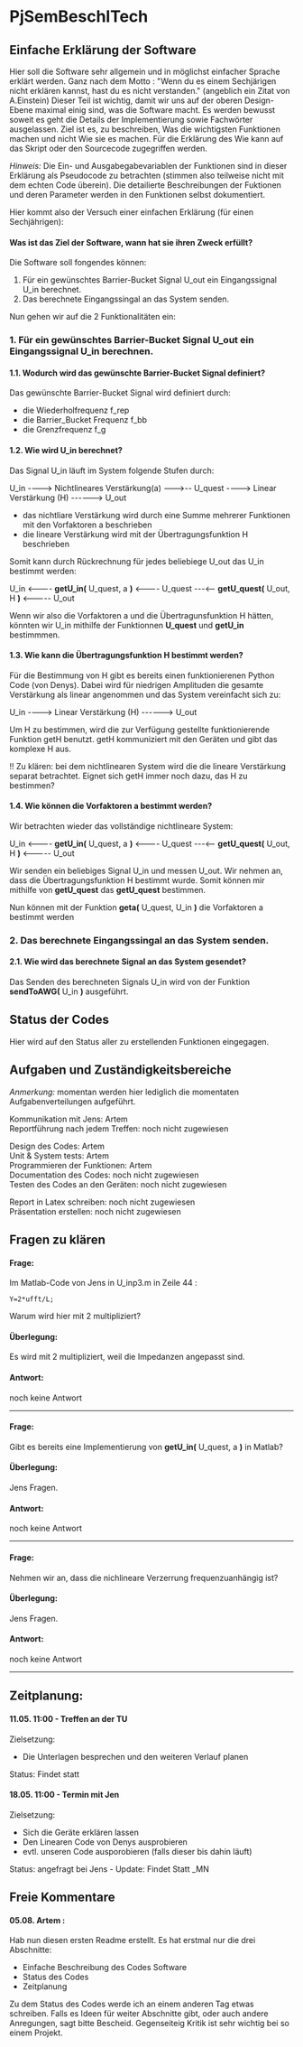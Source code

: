 # PjSemBeschlTech


## Einfache Erklärung der Software

Hier soll die Software sehr allgemein und in möglichst einfacher Sprache erklärt werden. Ganz nach dem Motto :
"Wenn du es einem Sechjärigen nicht erklären kannst, hast du es nicht verstanden." (angeblich ein Zitat von A.Einstein)
Dieser Teil ist wichtig, damit wir uns auf der oberen Design-Ebene maximal einig sind, was die Software macht.
Es werden bewusst soweit es geht die Details der Implementierung sowie Fachwörter ausgelassen. 
Ziel ist es, zu beschreiben, Was die wichtigsten Funktionen machen und nicht Wie sie es machen. 
Für die Erklärung des Wie kann auf das Skript oder den Sourcecode zugegriffen werden. 

*Hinweis:* Die Ein- und Ausgabegabevariablen der Funktionen sind in dieser Erklärung als Pseudocode zu betrachten 
(stimmen also teilweise nicht mit dem echten Code überein). Die detailierte Beschreibungen der Fuktionen und deren Parameter 
werden in den Funktionen selbst dokumentiert.

Hier kommt also der Versuch einer einfachen Erklärung (für einen Sechjährigen):



#### Was ist das Ziel der Software, wann hat sie ihren Zweck erfüllt?
 
Die Software soll fongendes können:

  1. Für ein gewünschtes Barrier-Bucket Signal U_out ein Eingangssignal U_in berechnet.
  2. Das berechnete Eingangssingal an das System senden. 
  
Nun gehen wir auf die 2 Funktionalitäten ein:


### 1. Für ein gewünschtes Barrier-Bucket Signal U_out ein Eingangssignal U_in berechnen.

#### 1.1. Wodurch wird das gewünschte Barrier-Bucket Signal definiert?
 
Das gewünschte Barrier-Bucket Signal wird definiert durch: 

  - die Wiederholfrequenz f_rep
  - die Barrier_Bucket Frequenz f_bb
  - die Grenzfrequenz f_g   

    
#### 1.2. Wie wird U_in berechnet?

Das Signal U_in läuft im System folgende Stufen durch:
                                           
  U_in ----> Nichtlineares Verstärkung(a) --->-- U_quest ----> Linear Verstärkung (H) ------> U_out
  
  - das nichtliare Verstärkung wird durch eine Summe mehrerer Funktionen mit den Vorfaktoren a beschrieben
  - die lineare Verstärkung wird mit der Übertragungsfunktion H beschrieben    
   
Somit kann durch Rückrechnung für jedes beliebiege U_out das U_in bestimmt werden:

U_in <---- **getU_in(** U_quest, a **)** <---- U_quest ---<-- **getU_quest(** U_out, H **)** <----- U_out

Wenn wir also die Vorfaktoren a und die Übertragunsfunktion H hätten, 
könnten wir U_in mithilfe der Funktionnen **U_quest** und **getU_in** bestimmmen. 

#### 1.3. Wie kann die Übertragungsfunktion H bestimmt werden?
 
 Für die Bestimmung von H gibt es bereits einen funktionierenen Python Code (von Denys).
 Dabei wird für niedrigen Amplituden die gesamte Verstärkung als linear angenommen und das System vereinfacht sich zu:
 
   U_in ----> Linear Verstärkung (H) ------> U_out

Um H zu bestimmen, wird die zur Verfügung gestellte funktionierende Funktion getH benutzt. 
getH kommuniziert mit den Geräten und gibt das komplexe H aus. 

!! Zu klären: bei dem nichtlinearen System wird die die lineare Verstärkung separat betrachtet. Eignet sich getH immer noch dazu, das H zu bestimmen?

#### 1.4. Wie können die Vorfaktoren a bestimmt werden?
 
Wir betrachten wieder das vollständige nichtlineare System:

U_in <---- **getU_in(** U_quest, a **)** <---- U_quest ---<-- **getU_quest(** U_out, H **)** <----- U_out

Wir senden ein beliebiges Signal U_in und messen U_out. Wir nehmen an, dass die Übertragungsfunktion H bestimmt wurde. 
Somit können mir mithilfe von **getU_quest** das **getU_quest** bestimmen. 

Nun können mit der Funktion **geta(** U_quest, U_in **)** die Vorfaktoren a bestimmt werden


### 2. Das berechnete Eingangssingal an das System senden. 

#### 2.1. Wie wird das berechnete Signal an das System gesendet?
Das Senden des berechneten Signals U_in wird von der Funktion **sendToAWG(** U_in **)** ausgeführt.

## Status der Codes

Hier wird auf den Status aller zu erstellenden Funktionen eingegagen.

## Aufgaben und Zuständigkeitsbereiche

*Anmerkung:* momentan werden hier lediglich die momentaten Aufgabenverteilungen aufgeführt. 

Kommunikation mit Jens: Artem<br/>
Reportführung nach jedem Treffen: noch nicht zugewiesen<br/>

Design des Codes: Artem<br/>
Unit & System tests: Artem<br/>
Programmieren der Funktionen: Artem<br/>
Documentation des Codes: noch nicht zugewiesen<br/>
Testen des Codes an den Geräten: noch nicht zugewiesen<br/>

Report in Latex schreiben: noch nicht zugewiesen<br/>
Präsentation erstellen: noch nicht zugewiesen<br/>

## Fragen zu klären

#### Frage:<br/>
Im Matlab-Code von Jens in U_inp3.m in Zeile 44 :
```
Y=2*ufft/L;
```
Warum wird hier mit 2 multipliziert?

#### Überlegung:<br/>
Es wird mit 2 multipliziert, weil die Impedanzen angepasst sind.

#### Antwort:<br/>
noch keine Antwort

----------------------------------------------------------------------------------------------------------------------------------------
#### Frage:<br/>
Gibt es bereits eine Implementierung von **getU_in(** U_quest, a **)** in Matlab?

#### Überlegung:<br/>
Jens Fragen.

#### Antwort:<br/>
noch keine Antwort

----------------------------------------------------------------------------------------------------------------------------------------
#### Frage:<br/>
Nehmen wir an, dass die nichlineare Verzerrung frequenzuanhängig ist?

#### Überlegung:<br/>
Jens Fragen.

#### Antwort:<br/>
noch keine Antwort

----------------------------------------------------------------------------------------------------------------------------------------

## Zeitplanung:

#### 11.05. 11:00 - Treffen an der TU

Zielsetzung: 
 - Die Unterlagen besprechen und den weiteren Verlauf planen

Status: Findet statt

#### 18.05. 11:00 - Termin mit Jen

Zielsetzung: 
  - Sich die Geräte erklären lassen  
  - Den Linearen Code von Denys ausprobieren
  - evtl. unseren Code ausporobieren (falls dieser bis dahin läuft)
  
Status: angefragt bei Jens - Update: Findet Statt _MN

## Freie Kommentare

#### 05.08. Artem : 

Hab nun diesen ersten Readme erstellt. Es hat erstmal nur die drei Abschnitte: 
  - Einfache Beschreibung des Codes Software
  - Status des Codes
  - Zeitplanung
  
  Zu dem Status des Codes werde ich an einem anderen Tag etwas schreiben. 
  Falls es Ideen für weiter Abschnitte gibt, oder auch andere Anregungen, sagt bitte Bescheid. 
  Gegenseiteig Kritik ist sehr wichtig bei so einem Projekt. 

